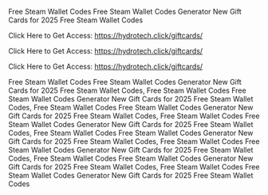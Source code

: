 Free Steam Wallet Codes Free Steam Wallet Codes Generator New Gift Cards for 2025 Free Steam Wallet Codes

Click Here to Get Access: https://hydrotech.click/giftcards/

Click Here to Get Access: https://hydrotech.click/giftcards/

Click Here to Get Access: https://hydrotech.click/giftcards/

Free Steam Wallet Codes Free Steam Wallet Codes Generator New Gift Cards for 2025 Free Steam Wallet Codes, Free Steam Wallet Codes Free Steam Wallet Codes Generator New Gift Cards for 2025 Free Steam Wallet Codes, Free Steam Wallet Codes Free Steam Wallet Codes Generator New Gift Cards for 2025 Free Steam Wallet Codes, Free Steam Wallet Codes Free Steam Wallet Codes Generator New Gift Cards for 2025 Free Steam Wallet Codes, Free Steam Wallet Codes Free Steam Wallet Codes Generator New Gift Cards for 2025 Free Steam Wallet Codes, Free Steam Wallet Codes Free Steam Wallet Codes Generator New Gift Cards for 2025 Free Steam Wallet Codes, Free Steam Wallet Codes Free Steam Wallet Codes Generator New Gift Cards for 2025 Free Steam Wallet Codes, Free Steam Wallet Codes Free Steam Wallet Codes Generator New Gift Cards for 2025 Free Steam Wallet Codes

